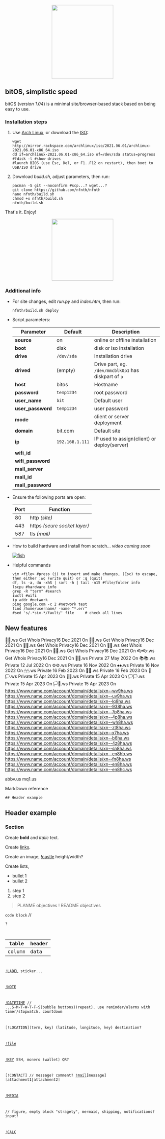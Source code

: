 
<p align="center">
<img src="https://github.com/nfnth/res/raw/main/site/chimi_hi.png" width="200" height="240" />
</p>

## bitOS, simplistic speed

bitOS (*version 1.04*) is a minimal site/browser-based stack based on being easy to use. 

### Installation steps

1. Use [Arch Linux](https://archlinux.org/), or download the [ISO](http://mirror.rackspace.com/archlinux/iso/2021.06.01/archlinux-2021.06.01-x86_64.iso): 

   ```
   wget http://mirror.rackspace.com/archlinux/iso/2021.06.01/archlinux-2021.06.01-x86_64.iso
   dd if=archlinux-2021.06.01-x86_64.iso of=/dev/sda status=progress #fdisk -l #show drives
   #launch BIOS (use Esc, Del, or F1..F12 on restart), then boot to USB/ISO drive
   ```

1. Download *build.sh*, adjust parameters, then run:

   ```
   pacman -S git --noconfirm #scp...? wget...?
   git clone https://github.com/nfnth/nfnth
   nano nfnth/build.sh 
   chmod +x nfnth/build.sh
   nfnth/build.sh
   ```

That's it. Enjoy!

<p align="center"><img src="https://github.com/nfnth/res/raw/main/site/chimi_cards.png" width="200" height="200" /></p>

### Additional info

- For site changes, edit *run.py* and *index.htm*, then run:

   ```
   nfnth/build.sh deploy
   ```

- Script parameters:

   |Parameter|Default|Description|
   |-|-|-|
   |**source**|on|online or offline installation|
   |**boot**|disk|disk or iso installation|
   |**drive**|`/dev/sda`|Installation drive|
   |**drived**|(empty)|Drive part, eg. `/dev/mmcblk0p1` has diskpart of `p`|
   |**host**|bitos|Hostname|
   |**password**|`temp1234`|root password|
   |**user_name**|`bit`|Default user|
   |**user_password**|`temp1234`|user password|
   |**mode**||client or server deployment|
   |**domain**|bit.com|Default site|
   |**ip**|`192.168.1.111`|IP used to assign(client) or deploy(server)|
   |**wifi_id**|||
   |**wifi_password**|||
   |**mail_server**|||
   |**mail_id**|||
   |**mail_password**|||

- Ensure the following ports are open:

   |Port|Function|
   |-|-|
   |80|http *(site)*|
   |443|https *(seure socket layer)*|
   |587|tls *(mail)*|

- How to build hardware and install from scratch... *video coming soon*

   [![fish](https://img.youtube.com/vi/-xMR_x3lYAA/0.jpg)](https://www.youtube.com/watch?v=-xMR_x3lYAA)

- Helpful commands

   ```
   vim <file> #press (i) to insert and make changes, (Esc) to escape, then either :wq (write quit) or :q (quit)
   df, ls -a, du -xhS | sort -h | tail -n15 #file/folder info
   lscpu #hardware info
   grep -R "term" #search
   iwctl #wifi
   ip addr #network
   ping google.com -c 2 #network test
   find /home/username/ -name "*.err"
   #sed 's/.*six.*/fault/' file     # check all lines
   ```


## New features


 🧦🧦.ws Get Whois Privacy16 Dec 2021 On
 🧤🧤.ws Get Whois Privacy16 Dec 2021 On
 👣👣.ws Get Whois Privacy16 Dec 2021 On
 🙂🙂.ws Get Whois Privacy16 Dec 2021 On
 👖👖.ws Get Whois Privacy16 Dec 2021 On
 👓👓.ws Get Whois Privacy16 Dec 2021 On
 🌳🌳.ws Private 27 May 2022 On
 📚📚.ws Private 12 Jul 2022 On
 ⚙⚙.ws Private 16 Nov 2022 On
 ♠♠.ws Private 16 Nov 2022 On
 🖱🖱.ws Private 16 Feb 2023 On
 🐁🐁.ws Private 16 Feb 2023 On
 🏴🏳.ws Private 15 Apr 2023 On
 🏴🏴.ws Private 15 Apr 2023 On
 🏳🏳.ws Private 15 Apr 2023 On
 🏳🏴.ws Private 15 Apr 2023 On
https://www.name.com/account/domain/details/xn--wv9ha.ws
https://www.name.com/account/domain/details/xn--uv9ha.ws
https://www.name.com/account/domain/details/xn--lq8ha.ws
https://www.name.com/account/domain/details/xn--938ha.ws
https://www.name.com/account/domain/details/xn--7p8ha.ws
https://www.name.com/account/domain/details/xn--4p8ha.ws
https://www.name.com/account/domain/details/xn--wh8ha.ws
https://www.name.com/account/domain/details/xn--zt8ha.ws
https://www.name.com/account/domain/details/xn--x7ha.ws
https://www.name.com/account/domain/details/xn--b6ha.ws
https://www.name.com/account/domain/details/xn--4z8ha.ws
https://www.name.com/account/domain/details/xn--sn8ha.ws
https://www.name.com/account/domain/details/xn--en8hb.ws
https://www.name.com/account/domain/details/xn--fn8ha.ws
https://www.name.com/account/domain/details/xn--en8ha.ws
https://www.name.com/account/domain/details/xn--en8hc.ws

abbv.us
mq1.us

MarkDown reference

`## Header example`

## Header example

### Section

Create **bold** and *italic* text.

Create [links]().

Create an image, [!castle](https://cdn.jsdelivr.net/gh/nfnth/nfnth@latest/res/castle/castle2.png) height/width?

Create lists,

- bullet 1
- bullet 2
   
1. step 1
1. step 2

> PLANME objectives
>! README objectives

```code block``` //<pre><code>?
   
|table|header|
|-|-|
|column|data|

[!LABEL](text|color) sticker...

[!NOTE](text)

[!DATETIME](utc|text|duration|frequency) // ...S-M-T-W-T-F-S(bubble buttons)(repeat), use reminder/alarms with timer/stopwatch, countdown

[!LOCATION](term, key) (latitude, longitude, key) destination?

[!file]()

[!KEY](type|value) SSH, monero (wallet) QR?

[!CONTACT] // message? comment? [!mail](to|from|subject)[message][attachment1|attachment2]

[!MEDIA]()

 // figure, empty block "stragety", mermaid, shipping, notifications? input?

[!CALC](ledger/payment?)

